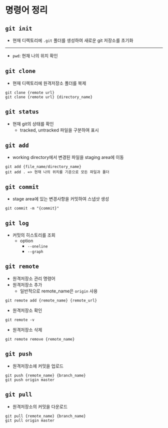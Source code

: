 # 명령어 정리

## `git init`

- 현재 디렉토리에 `.git` 폴더를 생성하여 새로운 git 저장소를 초기화

---
- `pwd`: 현재 나의 위치 확인

## `git clone`

- 현재 디렉토리에 원격저장소 폴더를 복제
```
git clone {remote url}
git clone {remote url} {directory_name}
```

## `git status`

- 현재 git의 상태를 확인
    - tracked, untracked 파일을 구분하여 표시


## `git add`

- working directory에서 변경된 파일을 staging area에 이동
```
git add {file_name/directory_name}
git add . => 현재 나의 위치를 기준으로 모든 파일과 폴더
```

## `git commit`

- stage area에 있는 변경사항을 커밋하여 스냅샷 생성
```
git commit -m "{commit}"
```

## `git log`

- 커밋의 히스토리를 조회
    - option
        - `--oneline`
        - `--graph`


## `git remote`

- 원격저장소 관리 명령어
- 원격저장소 추가
    - 일반적으로 remote_name은 `origin` 사용
```
git remote add {remote_name} {remote_url}
```
- 원격저장소 확인
```
git remote -v
```
- 원격저장소 삭제
```
git remote remove {remote_name}
```

## `git push`

- 원격저장소에 커밋을 업로드
```
git push {remote_name} {branch_name}
git push origin master
```

## `git pull`

- 원격저장소의 커밋을 다운로드
```
git pull {remote_name} {branch_name}
git pull origin master
```
